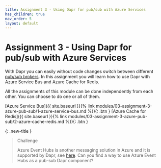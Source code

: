 ```yaml
---
title: Assignment 3 - Using Dapr for pub/sub with Azure Services
has_children: true
nav_order: 5
layout: default
---
```


# Assignment 3 - Using Dapr for pub/sub with Azure Services

With Dapr you can easily without code changes switch between different [pub/sub brokers](https://docs.dapr.io/reference/components-reference/supported-pubsub/). In this assignment you will learn how to use Dapr with Azure Service Bus and Azure Cache for Redis.

All the assignments of this module can be done independently from each other. You can choose to do one or all of them.

<span class="fs-3">
[Azure Service Bus]({{ site.baseurl }}{% link modules/03-assignment-3-azure-pub-sub/1-azure-service-bus.md %}){: .btn }
</span>
<span class="fs-3">
[Azure Cache for Redis]({{ site.baseurl }}{% link modules/03-assignment-3-azure-pub-sub/2-azure-cache-redis.md %}){: .btn }
</span>

{: .new-title }
> Challenge
>
> Azure Event Hubs is another messaging solution in Azure and it is supported by Dapr, see [here](https://docs.dapr.io/reference/components-reference/supported-pubsub/setup-azure-eventhubs/). Can you find a way to use Azure Event Hubs as a pub-sub Dapr component?
> 
